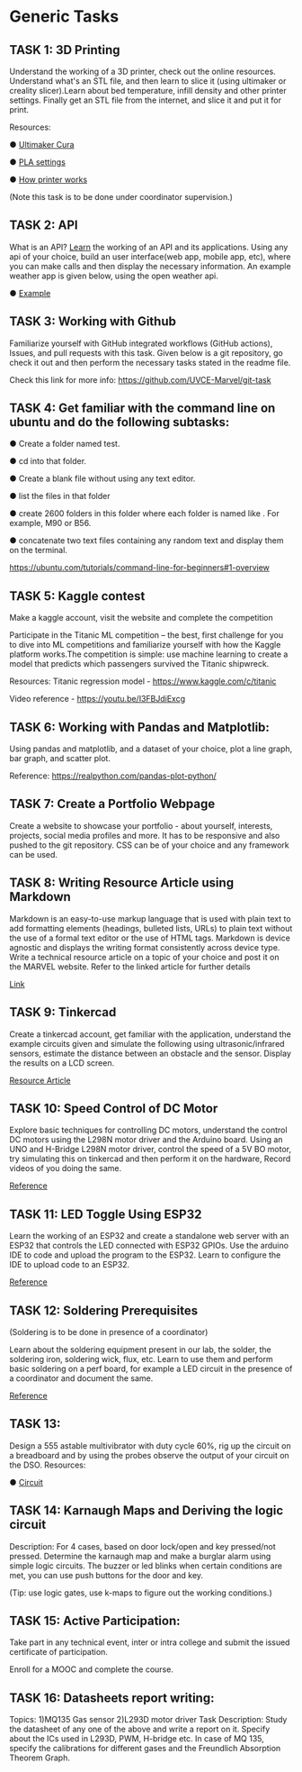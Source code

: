 # Generic Tasks

## TASK 1: 3D Printing

Understand the working of a 3D printer, check out the online resources. Understand what's an
STL file, and then learn to slice it (using ultimaker or creality slicer).Learn about bed
temperature, infill density and other printer settings. Finally get an STL file from the internet, and
slice it and put it for print.

Resources:

● [Ultimaker Cura](https://ultimaker.com/software/ultimaker-cura/)

● [PLA settings](https://standardprintco.com/read/pla-filament-printing-guide-how-to-succeed-printing-pla-and-troubleshooting-common-problems-step-by-step)

● [How printer works](https://www.makeuseof.com/tag/what-is-3d-printing-and-how-exactly-does-it-work/aa/)

(Note this task is to be done under coordinator supervision.)


## TASK 2: API

What is an API? [Learn](https://www.youtube.com/watch?v=s7wmiS2mSXY) the working of an API and its applications. Using any api of your choice,
build an user interface(web app, mobile app, etc), where you can make calls and then display
the necessary information. An example weather app is given below, using the open weather api.

● [Example](https://www.youtube.com/watch?v=HAVPicZJ9ik&feature=youtu.be)


## TASK 3: Working with Github

Familiarize yourself with GitHub integrated workflows (GitHub actions), Issues, and pull requests
with this task. Given below is a git repository, go check it out and then perform the necessary
tasks stated in the readme file.

Check this link for more info:
https://github.com/UVCE-Marvel/git-task


## TASK 4: Get familiar with the command line on ubuntu and do the following subtasks:
● Create a folder named test.

● cd into that folder.

● Create a blank file without using any text editor.

● list the files in that folder

● create 2600 folders in this folder where each folder is named like . For example, M90 or
B56.

● concatenate two text files containing any random text and display them on the terminal.

https://ubuntu.com/tutorials/command-line-for-beginners#1-overview


## TASK 5: Kaggle contest
Make a kaggle account, visit the website and complete the competition

Participate in the Titanic ML competition – the best, first challenge for you to dive into ML
competitions and familiarize yourself with how the Kaggle platform works.The competition is
simple: use machine learning to create a model that predicts which passengers survived the
Titanic shipwreck.

Resources:
Titanic regression model - https://www.kaggle.com/c/titanic

Video reference - https://youtu.be/I3FBJdiExcg


## TASK 6: Working with Pandas and Matplotlib:

Using pandas and matplotlib, and a dataset of your choice, plot a line graph, bar graph, and
scatter plot.

Reference:
https://realpython.com/pandas-plot-python/


## TASK 7: Create a Portfolio Webpage

Create a website to showcase your portfolio - about yourself, interests, projects, social media
profiles and more. It has to be responsive and also pushed to the git repository. CSS can be of
your choice and any framework can be used.


## TASK 8: Writing Resource Article using Markdown

Markdown is an easy-to-use markup language that is used with plain text to add formatting
elements (headings, bulleted lists, URLs) to plain text without the use of a formal text editor or
the use of HTML tags. Markdown is device agnostic and displays the writing format consistently
across device type.
Write a technical resource article on a topic of your choice and post it on the MARVEL website.
Refer to the linked article for further details

[Link](https://hub.uvcemarvel.in/article/52f92f36-fb8a-45da-8f28-686bf4efefff)


## TASK 9: Tinkercad

Create a tinkercad account, get familiar with the application, understand the example circuits
given and simulate the following using ultrasonic/infrared sensors, estimate the distance
between an obstacle and the sensor. Display the results on a LCD screen.

[Resource Article](https://www.geeksforgeeks.org/distance-measurement-using-ultrasonic-sensor-and-arduino/)
 
## TASK 10: Speed Control of DC Motor

Explore basic techniques for controlling DC motors, understand the control DC motors using the
L298N motor driver and the Arduino board. Using an UNO and H-Bridge L298N motor driver,
control the speed of a 5V BO motor, try simulating this on tinkercad and then perform it on the
hardware, Record videos of you doing the same.

[Reference]([https://www.geeksforgeeks.org/distance-measurement-using-ultrasonic-sensor-and-arduino/](https://howtomechatronics.com/tutorials/arduino/arduino-dc-motor-control-tutorial-l298n-pwm-h-bridge/))


## TASK 11: LED Toggle Using ESP32

Learn the working of an ESP32 and create a standalone web server with an ESP32 that
controls the LED connected with ESP32 GPIOs. Use the arduino IDE to code and upload the
program to the ESP32. Learn to configure the IDE to upload code to an ESP32.

[Reference](https://microdigisoft.com/control-leds-using-esp32-web-server-in-arduino-ide/)


## TASK 12: Soldering Prerequisites

(Soldering is to be done in presence of a coordinator)

Learn about the soldering equipment present in our lab, the solder, the soldering iron, soldering
wick, flux, etc. Learn to use them and perform basic soldering on a perf board, for example a
LED circuit in the presence of a coordinator and document the same.

[Reference](https://www.makerspaces.com/how-to-solder/)


## TASK 13:

Design a 555 astable multivibrator with duty cycle 60%, rig up the circuit on a breadboard and
by using the probes observe the output of your circuit on the DSO.
Resources:

● [Circuit](https://www.electronics-tutorials.ws/waveforms/555_oscillator.html)


## TASK 14: Karnaugh Maps and Deriving the logic circuit

Description: For 4 cases, based on door lock/open and key pressed/not pressed. Determine the
karnaugh map and make a burglar alarm using simple logic circuits. The buzzer or led blinks
when certain conditions are met, you can use push buttons for the door and key.

(Tip: use logic gates, use k-maps to figure out the working conditions.)


## TASK 15: Active Participation:

Take part in any technical event, inter or intra college and submit the issued certificate of
participation.

Enroll for a MOOC and complete the course.
## TASK 16: Datasheets report writing:
Topics: 1)MQ135 Gas sensor 2)L293D motor driver
Task Description: Study the datasheet of any one of the above and write a report on it. Specify about the ICs used in L293D, PWM, H-bridge etc. In case of MQ 135, specify the calibrations for different gases and the Freundlich Absorption Theorem Graph.



